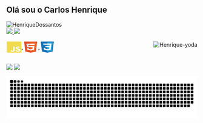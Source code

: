 ## Olá sou o Carlos Henrique
  <img src="https://komarev.com/ghpvc/?username=HenriqueDossantos&color=blue" alt="HenriqueDossantos"/> 
 <div>
  <a href="https://github.com/HenriqueDossantos">
  <img height="180em" src="https://github-readme-stats.vercel.app/api?username=HenriqueDossantos&show_icons=true&theme=dracula&include_all_commits=true&count_private=true"/>
  <img height="180em" src="https://github-readme-stats.vercel.app/api/top-langs/?username=HenriqueDossantos&layout=compact&langs_count=7&theme=dracula"/>
</div>
  <div style="display: inline_block"><br>
  <img align="center" alt="Henrique-Js" height="30" width="40" src="https://raw.githubusercontent.com/devicons/devicon/master/icons/javascript/javascript-plain.svg">
  <img align="center" alt="Henrique-HTML" height="30" width="40" src="https://raw.githubusercontent.com/devicons/devicon/master/icons/html5/html5-original.svg">
  <img align="center" alt="Henrique-CSS" height="30" width="40" src="https://raw.githubusercontent.com/devicons/devicon/master/icons/css3/css3-original.svg">
  <img align="right" alt="Henrique-yoda" src="https://i.picasion.com/pic91/01774b245e3929d10da6d27093d84e2d.gif">
</div>
  
##
  
<div> 
  <a href = "santossilvacarloshenrique81@gmail.com"><img src="https://img.shields.io/badge/-Gmail-%23333?style=for-the-badge&logo=gmail&logoColor=white" target="_blank"></a>
  <a href="https://www.linkedin.com/in/carlos-henrique-dos-santos-silva-9716a1216/" target="_blank"><img src="https://img.shields.io/badge/-LinkedIn-%230077B5?style=for-the-badge&logo=linkedin&logoColor=white" target="_blank"></a>
  
   ![Snake animation](https://github.com/ellen2121/ellen2121/blob/output/github-contribution-grid-snake.svg)  
  
</div>
  
  
